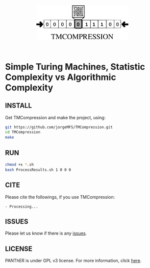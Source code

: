 <p align="center">
<img src="icons/logo.png" alt="TMCompression" width="300" border="0" /></p>
<br>
<p align="center">
</p>

# Simple Turing Machines, Statistic Complexity vs Algorithmic Complexity

## INSTALL
Get TMCompression and make the project, using:
```bash
git https://github.com/jorgeMFS/TMCompression.git
cd TMCompression
make
```
## RUN

```bash
chmod +x *.sh
bash ProcessResults.sh 1 0 0 0
```


## CITE
Please cite the followings, if you use TMCompression:

    - Processing...

## ISSUES
Please let us know if there is any
[issues](https://github.com/jorgeMFS/TMCompression/issues).

## LICENSE
PANThER is under GPL v3 license. For more information, click
[here](http://www.gnu.org/licenses/gpl-3.0.html).